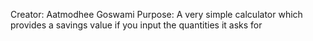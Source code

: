 Creator: Aatmodhee Goswami
Purpose: A very simple calculator which provides a savings value if you 
input the quantities it asks for